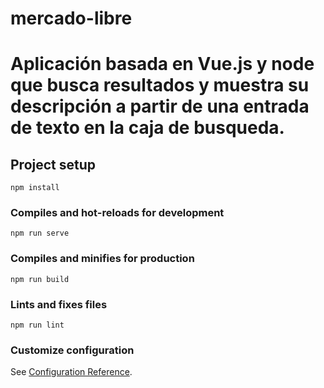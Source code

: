 # mercado-libre
# Aplicación basada en Vue.js y node que busca resultados y muestra su descripción a partir de una entrada de texto en la caja de busqueda. 

## Project setup
```
npm install
```

### Compiles and hot-reloads for development
```
npm run serve
```

### Compiles and minifies for production
```
npm run build
```

### Lints and fixes files
```
npm run lint
```

### Customize configuration
See [Configuration Reference](https://cli.vuejs.org/config/).

